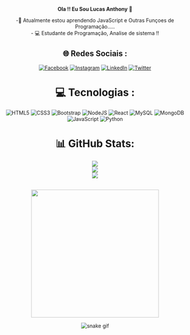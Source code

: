 <div align="center">



**Ola !! Eu Sou Lucas Anthony** 👋

 -🌱 Atualmente estou aprendendo JavaScript e Outras Funçoes de Programação.....<br>- 💻 Estudante de Programação, Analise de sistema !!



 ## 🌐 Redes Sociais :
[![Facebook](https://img.shields.io/badge/Facebook-%231877F2.svg?logo=Facebook&logoColor=white)]([https://www.facebook.com/lucas.anthony.10/) [![Instagram](https://img.shields.io/badge/Instagram-%23E4405F.svg?logo=Instagram&logoColor=white)](https://instagram.com/https://www.instagram.com/dev_anthonylucas/) [![LinkedIn](https://img.shields.io/badge/LinkedIn-%230077B5.svg?logo=linkedin&logoColor=white)](https://linkedin.com/in/https://www.linkedin.com/in/lucas-anthony-569a76255/) [![Twitter](https://img.shields.io/badge/Twitter-%231DA1F2.svg?logo=Twitter&logoColor=white)](https://twitter.com/https://twitter.com/LucasGasparzim) <br>

# 💻 Tecnologias :
![HTML5](https://img.shields.io/badge/html5-%23E34F26.svg?style=for-the-badge&logo=html5&logoColor=white) ![CSS3](https://img.shields.io/badge/css3-%231572B6.svg?style=for-the-badge&logo=css3&logoColor=white) ![Bootstrap](https://img.shields.io/badge/bootstrap-%23563D7C.svg?style=for-the-badge&logo=bootstrap&logoColor=white) ![NodeJS](https://img.shields.io/badge/node.js-6DA55F?style=for-the-badge&logo=node.js&logoColor=white) ![React](https://img.shields.io/badge/react-%2320232a.svg?style=for-the-badge&logo=react&logoColor=%2361DAFB) ![MySQL](https://img.shields.io/badge/mysql-%2300f.svg?style=for-the-badge&logo=mysql&logoColor=white) ![MongoDB](https://img.shields.io/badge/MongoDB-%234ea94b.svg?style=for-the-badge&logo=mongodb&logoColor=white) ![JavaScript](https://img.shields.io/badge/javascript-%23323330.svg?style=for-the-badge&logo=javascript&logoColor=%23F7DF1E) ![Python](https://img.shields.io/badge/python-3670A0?style=for-the-badge&logo=python&logoColor=ffdd54)<br>
 
# 📊 GitHub Stats:
![](https://github-readme-stats.vercel.app/api?username=lucas9259&theme=darcula&hide_border=false&include_all_commits=false&count_private=false)<br/>
![](https://github-readme-streak-stats.herokuapp.com/?user=lucas9259&theme=darcula&hide_border=false)<br/>
![](https://github-readme-stats.vercel.app/api/top-langs/?username=lucas9259&theme=darcula&hide_border=false&include_all_commits=false&count_private=false&layout=compact)


<br>
<!-- Proudly created with GPRM ( https://gprm.itsvg.in ) -->
  

 
  
  <div align="center"> 
<img src=  "https://raw.githubusercontent.com/LuigiGf/LuigiGFReadme2/main/code.gif"width="350px" />
</div>
  
![snake gif](https://github.com/Lucas9259/Lucas9259/blob/output/github-contribution-grid-snake.svg)
  
</div>
